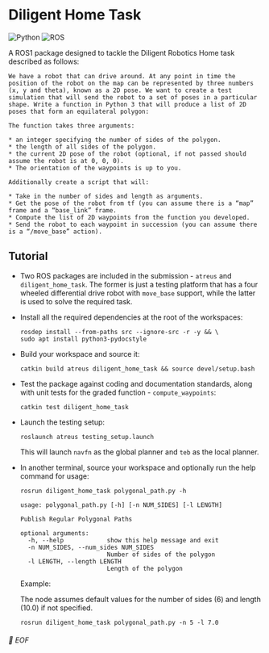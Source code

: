 # Diligent Home Task

![Python](https://img.shields.io/badge/-Python-black?style=plastic&logo=Python)
![ROS](https://img.shields.io/badge/-ROS-22314E?style=plastic&logo=ROS)

A ROS1 package designed to tackle the Diligent Robotics Home task described as follows:

```
We have a robot that can drive around. At any point in time the position of the robot on the map can be represented by three numbers (x, y and theta), known as a 2D pose. We want to create a test simulation that will send the robot to a set of poses in a particular shape. Write a function in Python 3 that will produce a list of 2D poses that form an equilateral polygon:

The function takes three arguments:

* an integer specifying the number of sides of the polygon.
* the length of all sides of the polygon.
* the current 2D pose of the robot (optional, if not passed should assume the robot is at 0, 0, 0).
* The orientation of the waypoints is up to you.

Additionally create a script that will:

* Take in the number of sides and length as arguments.
* Get the pose of the robot from tf (you can assume there is a “map” frame and a “base_link” frame.
* Compute the list of 2D waypoints from the function you developed.
* Send the robot to each waypoint in succession (you can assume there is a “/move_base” action).
```

## Tutorial

* Two ROS packages are included in the submission - `atreus` and `diligent_home_task`. The former is just a testing platform that has a four wheeled differential drive robot with `move_base` support, while the latter is used to solve the required task.

* Install all the required dependencies at the root of the workspaces:

	  rosdep install --from-paths src --ignore-src -r -y && \
	  sudo apt install python3-pydocstyle

* Build your workspace and source it:

	  catkin build atreus diligent_home_task && source devel/setup.bash

* Test the package against coding and documentation standards, along with unit tests for the graded function - `compute_waypoints`:

	  catkin test diligent_home_task

* Launch the testing setup:

	  roslaunch atreus testing_setup.launch

	This will launch `navfn` as the global planner and `teb` as the local planner.

* In another terminal, source your workspace and optionally run the help command for usage:

	  rosrun diligent_home_task polygonal_path.py -h

	  usage: polygonal_path.py [-h] [-n NUM_SIDES] [-l LENGTH]

	  Publish Regular Polygonal Paths

	  optional arguments:
	    -h, --help            show this help message and exit
	    -n NUM_SIDES, --num_sides NUM_SIDES
	                          Number of sides of the polygon
	    -l LENGTH, --length LENGTH
	                          Length of the polygon

	Example:

	The node assumes default values for the number of sides (6) and length (10.0) if not specified.

	  rosrun diligent_home_task polygonal_path.py -n 5 -l 7.0

###### 💾 EOF
